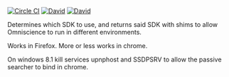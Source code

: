 [![Circle CI](https://img.shields.io/circleci/project/OffByNone/Omniscience-Sdk-Resolver.svg?style=flat-square)](https://circleci.com/gh/OffByNone/omniscience-sdk-resolver)
[![David](https://img.shields.io/david/OffByNone/Omniscience-Sdk-Resolver.svg?style=flat-square)](https://david-dm.org/offbynone/omniscience-sdk-resolver#info=dependencies)
[![David](https://img.shields.io/david/dev/OffByNone/Omniscience-Sdk-Resolver.svg?style=flat-square)](https://david-dm.org/offbynone/omniscience-sdk-resolver#info=devDependencies)

Determines which SDK to use, and returns said SDK with shims to allow Omniscience to run in different environments.

Works in Firefox.
More or less works in chrome.

On windows 8.1 kill services upnphost and SSDPSRV to allow the passive searcher to bind in chrome.